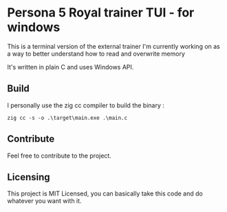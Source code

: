 # Persona 5 Royal trainer TUI - for windows

This is a terminal version of the external trainer I'm currently working on as a way to better understand how to read and overwrite memory

It's written in plain C and uses Windows API.



## Build

I personally use the zig cc compiler to build the binary :

```
zig cc -s -o .\target\main.exe .\main.c
```



## Contribute

Feel free to contribute to the project.


## Licensing

This project is MIT Licensed, you can basically take this code and do whatever you want with it.


